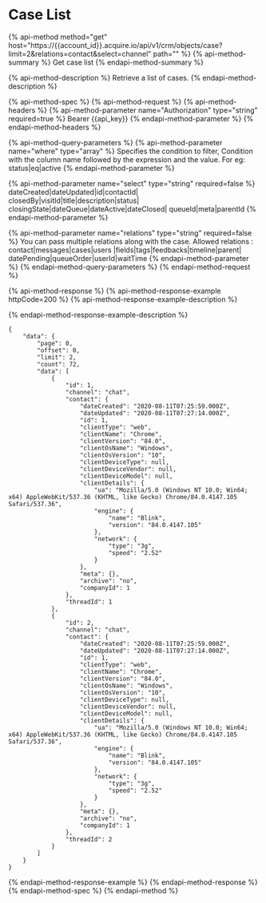 # Case List

{% api-method method="get" host="https://{{account\_id}}.acquire.io/api/v1/crm/objects/case?limit=2&relations=contact&select=channel" path="" %}
{% api-method-summary %}
Get case list
{% endapi-method-summary %}

{% api-method-description %}
Retrieve a list of cases. 
{% endapi-method-description %}

{% api-method-spec %}
{% api-method-request %}
{% api-method-headers %}
{% api-method-parameter name="Authorization" type="string" required=true %}
Bearer {{api\_key}}
{% endapi-method-parameter %}
{% endapi-method-headers %}

{% api-method-query-parameters %}
{% api-method-parameter name="where" type="array" %}
Specifies the condition to filter, Condition with the column name followed by the expression and the value. For eg: status\|eq\|active
{% endapi-method-parameter %}

{% api-method-parameter name="select" type="string" required=false %}
dateCreated\|dateUpdated\|id\|contactId\| closedBy\|visitId\|title\|description\|status\| closingState\|dateQueue\|dateActive\|dateClosed\| queueId\|meta\|parentId
{% endapi-method-parameter %}

{% api-method-parameter name="relations" type="string" required=false %}
You can pass multiple relations along with the case. Allowed relations : contact\|messages\|cases\|users \|fields\|tags\|feedbacks\|timeline\|parent\| datePending\|queueOrder\|userId\|waitTime
{% endapi-method-parameter %}
{% endapi-method-query-parameters %}
{% endapi-method-request %}

{% api-method-response %}
{% api-method-response-example httpCode=200 %}
{% api-method-response-example-description %}

{% endapi-method-response-example-description %}

```
{
    "data": {
        "page": 0,
        "offset": 0,
        "limit": 2,
        "count": 72,
        "data": [
            {
                "id": 1,
                "channel": "chat",
                "contact": {
                    "dateCreated": "2020-08-11T07:25:59.000Z",
                    "dateUpdated": "2020-08-11T07:27:14.000Z",
                    "id": 1,
                    "clientType": "web",
                    "clientName": "Chrome",
                    "clientVersion": "84.0",
                    "clientOsName": "Windows",
                    "clientOsVersion": "10",
                    "clientDeviceType": null,
                    "clientDeviceVendor": null,
                    "clientDeviceModel": null,
                    "clientDetails": {
                        "ua": "Mozilla/5.0 (Windows NT 10.0; Win64; x64) AppleWebKit/537.36 (KHTML, like Gecko) Chrome/84.0.4147.105 Safari/537.36",
                        "engine": {
                            "name": "Blink",
                            "version": "84.0.4147.105"
                        },
                        "network": {
                            "type": "3g",
                            "speed": "2.52"
                        }
                    },
                    "meta": {},
                    "archive": "no",
                    "companyId": 1
                },
                "threadId": 1
            },
            {
                "id": 2,
                "channel": "chat",
                "contact": {
                    "dateCreated": "2020-08-11T07:25:59.000Z",
                    "dateUpdated": "2020-08-11T07:27:14.000Z",
                    "id": 1,
                    "clientType": "web",
                    "clientName": "Chrome",
                    "clientVersion": "84.0",
                    "clientOsName": "Windows",
                    "clientOsVersion": "10",
                    "clientDeviceType": null,
                    "clientDeviceVendor": null,
                    "clientDeviceModel": null,
                    "clientDetails": {
                        "ua": "Mozilla/5.0 (Windows NT 10.0; Win64; x64) AppleWebKit/537.36 (KHTML, like Gecko) Chrome/84.0.4147.105 Safari/537.36",
                        "engine": {
                            "name": "Blink",
                            "version": "84.0.4147.105"
                        },
                        "network": {
                            "type": "3g",
                            "speed": "2.52"
                        }
                    },
                    "meta": {},
                    "archive": "no",
                    "companyId": 1
                },
                "threadId": 2
            }
        ]
    }
}
```
{% endapi-method-response-example %}
{% endapi-method-response %}
{% endapi-method-spec %}
{% endapi-method %}



